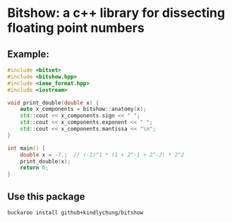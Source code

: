 # Bitshow: a c++ library for dissecting floating point numbers

## Example:

```cpp
#include <bitset>
#include <bitshow.hpp>
#include <ieee_format.hpp>
#include <iostream>

void print_double(double x) {
    auto x_components = bitshow::anatomy(x);
    std::cout << x_components.sign << " ";
    std::cout << x_components.exponent << " ";
    std::cout << x_components.mantissa << "\n";
}

int main() {
    double x = -7.;  // (-1)^1 * (1 + 2^-1 + 2^-2) * 2^2
    print_double(x);
    return 0;
}
```

## Use this package

`buckaroo install github+kindlychung/bitshow`